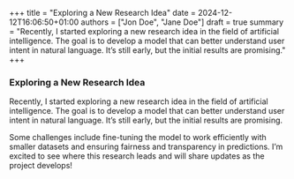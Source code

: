 +++
title = "Exploring a New Research Idea"
date = 2024-12-12T16:06:50+01:00
authors = ["Jon Doe", "Jane Doe"]
draft = true
summary = "Recently, I started exploring a new research idea in the field of artificial intelligence. The goal is to develop a model that can better understand user intent in natural language. It’s still early, but the initial results are promising."
+++

### Exploring a New Research Idea

Recently, I started exploring a new research idea in the field of artificial intelligence. The goal is to develop a model that can better understand user intent in natural language. It’s still early, but the initial results are promising.

Some challenges include fine-tuning the model to work efficiently with smaller datasets and ensuring fairness and transparency in predictions. I’m excited to see where this research leads and will share updates as the project develops!
